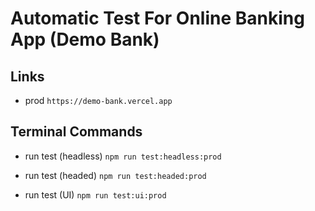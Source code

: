 # Automatic Test For Online Banking App (Demo Bank)

## Links

- prod
  `https://demo-bank.vercel.app`

## Terminal Commands

- run test (headless)
  `npm run test:headless:prod`

- run test (headed)
  `npm run test:headed:prod`

- run test (UI)
  `npm run test:ui:prod`

